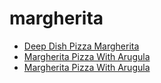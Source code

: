 # margherita

 * [Deep Dish Pizza Margherita](index/d/deep-dish-pizza-margherita-105853.json)
 * [Margherita Pizza With Arugula](index/m/margherita-pizza-with-arugula-100645.json)
 * [Margherita Pizza With Arugula](index/m/margherita-pizza-with-arugula-230126.json)
